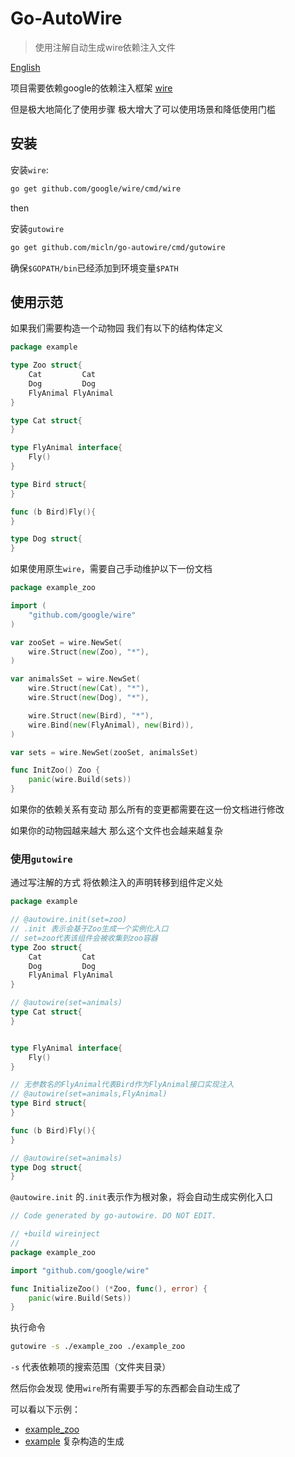 # Go-AutoWire
> 使用注解自动生成wire依赖注入文件

[English](./readme.md)


项目需要依赖google的依赖注入框架 [wire](https://github.com/google/wire)

但是极大地简化了使用步骤 极大增大了可以使用场景和降低使用门槛

## 安装

安装`wire`:

```sh
go get github.com/google/wire/cmd/wire
```

then 

安装`gutowire`

```sh
go get github.com/micln/go-autowire/cmd/gutowire
```

确保`$GOPATH/bin`已经添加到环境变量`$PATH`

## 使用示范


如果我们需要构造一个动物园 我们有以下的结构体定义

```go
package example

type Zoo struct{ 
    Cat         Cat
    Dog         Dog
    FlyAnimal FlyAnimal
}

type Cat struct{
}

type FlyAnimal interface{
    Fly()
}

type Bird struct{
}

func (b Bird)Fly(){
}

type Dog struct{
}
```

如果使用原生`wire`，需要自己手动维护以下一份文档 

```go
package example_zoo

import (
	"github.com/google/wire"
)

var zooSet = wire.NewSet(
	wire.Struct(new(Zoo), "*"),
)

var animalsSet = wire.NewSet(
	wire.Struct(new(Cat), "*"),
	wire.Struct(new(Dog), "*"),

	wire.Struct(new(Bird), "*"),
	wire.Bind(new(FlyAnimal), new(Bird)),
)

var sets = wire.NewSet(zooSet, animalsSet)

func InitZoo() Zoo {
	panic(wire.Build(sets))
}
```

如果你的依赖关系有变动 那么所有的变更都需要在这一份文档进行修改

如果你的动物园越来越大 那么这个文件也会越来越复杂

### 使用`gutowire`

通过写注解的方式 将依赖注入的声明转移到组件定义处

```go
package example

// @autowire.init(set=zoo)
// .init 表示会基于Zoo生成一个实例化入口
// set=zoo代表该组件会被收集到zoo容器
type Zoo struct{ 
    Cat         Cat
    Dog         Dog
    FlyAnimal FlyAnimal
}

// @autowire(set=animals)
type Cat struct{
}


type FlyAnimal interface{
    Fly()
}

// 无参数名的FlyAnimal代表Bird作为FlyAnimal接口实现注入
// @autowire(set=animals,FlyAnimal)
type Bird struct{
}

func (b Bird)Fly(){
}

// @autowire(set=animals)
type Dog struct{
}
```


`@autowire.init` 的`.init`表示作为根对象，将会自动生成实例化入口

```go
// Code generated by go-autowire. DO NOT EDIT.

// +build wireinject
//
package example_zoo

import "github.com/google/wire"

func InitializeZoo() (*Zoo, func(), error) {
	panic(wire.Build(Sets))
}
```

执行命令

```sh
gutowire -s ./example_zoo ./example_zoo
```

`-s` 代表依赖项的搜索范围（文件夹目录）

然后你会发现 使用`wire`所有需要手写的东西都会自动生成了

可以看以下示例：
 
 - [example_zoo](./example_zoo) 
 - [example](./example) 复杂构造的生成
